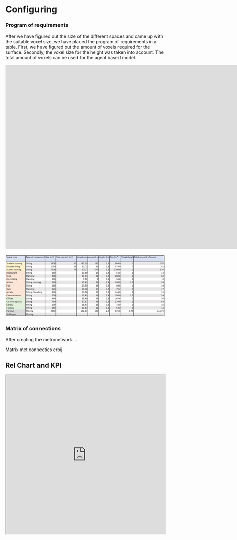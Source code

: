 # Configuring

### Program of requirements

After we have figured out the size of the different spaces and came up with the suitable voxel size, we have placed the program of requirements in a table. First, we have figured out the amount of voxels required for the surface. Secondly, the voxel size for the height was taken into account. The total amount of voxels can be used for the agent based model. 

<iframe src="https://docs.google.com/spreadsheets/d/1kwGC2Vlb0SASgL65CEpFTNfr-CbNLm-fadvShioDuLA/edit?usp=sharing"style="width:800%; height:580px;" frameborder="0"></iframe>

![Title](../img/matrix.png)

### Matrix of connections

After creating the metronetwork.... 

Matrix met connecties erbij

## Rel Chart and KPI

<iframe src="https://docs.google.com/spreadsheets/d/e/2PACX-1vSxkJLHgXnG7z4V3w8bLhW5B7hEuHZxS-DQJASGFukEIE06dZy_Lg0yGLB9TiQhrV5TrAztLctIXmdF/pubhtml?gid=287661459&single=true" style="width:100%;height:500px;"></iframe>

